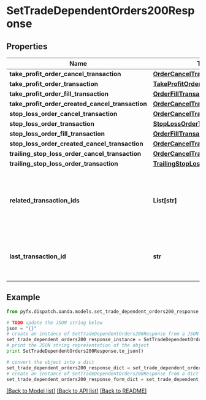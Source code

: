 # SetTradeDependentOrders200Response


## Properties
Name | Type | Description | Notes
------------ | ------------- | ------------- | -------------
**take_profit_order_cancel_transaction** | [**OrderCancelTransaction**](OrderCancelTransaction.md) |  | [optional] 
**take_profit_order_transaction** | [**TakeProfitOrderTransaction**](TakeProfitOrderTransaction.md) |  | [optional] 
**take_profit_order_fill_transaction** | [**OrderFillTransaction**](OrderFillTransaction.md) |  | [optional] 
**take_profit_order_created_cancel_transaction** | [**OrderCancelTransaction**](OrderCancelTransaction.md) |  | [optional] 
**stop_loss_order_cancel_transaction** | [**OrderCancelTransaction**](OrderCancelTransaction.md) |  | [optional] 
**stop_loss_order_transaction** | [**StopLossOrderTransaction**](StopLossOrderTransaction.md) |  | [optional] 
**stop_loss_order_fill_transaction** | [**OrderFillTransaction**](OrderFillTransaction.md) |  | [optional] 
**stop_loss_order_created_cancel_transaction** | [**OrderCancelTransaction**](OrderCancelTransaction.md) |  | [optional] 
**trailing_stop_loss_order_cancel_transaction** | [**OrderCancelTransaction**](OrderCancelTransaction.md) |  | [optional] 
**trailing_stop_loss_order_transaction** | [**TrailingStopLossOrderTransaction**](TrailingStopLossOrderTransaction.md) |  | [optional] 
**related_transaction_ids** | **List[str]** | The IDs of all Transactions that were created while satisfying the request. | [optional] 
**last_transaction_id** | **str** | The ID of the most recent Transaction created for the Account | [optional] 

## Example

```python
from pyfx.dispatch.oanda.models.set_trade_dependent_orders200_response import SetTradeDependentOrders200Response

# TODO update the JSON string below
json = "{}"
# create an instance of SetTradeDependentOrders200Response from a JSON string
set_trade_dependent_orders200_response_instance = SetTradeDependentOrders200Response.from_json(json)
# print the JSON string representation of the object
print SetTradeDependentOrders200Response.to_json()

# convert the object into a dict
set_trade_dependent_orders200_response_dict = set_trade_dependent_orders200_response_instance.to_dict()
# create an instance of SetTradeDependentOrders200Response from a dict
set_trade_dependent_orders200_response_form_dict = set_trade_dependent_orders200_response.from_dict(set_trade_dependent_orders200_response_dict)
```
[[Back to Model list]](../README.md#documentation-for-models) [[Back to API list]](../README.md#documentation-for-api-endpoints) [[Back to README]](../README.md)


